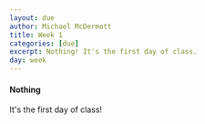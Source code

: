 ```yaml
---
layout: due
author: Michael McDermott
title: Week 1
categories: [due]
excerpt: Nothing! It's the first day of class.
day: week
---
```

#### Nothing
It's the first day of class!
